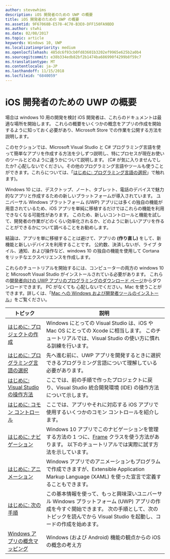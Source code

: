 ```yaml
---
author: stevewhims
description: iOS 開発者のための UWP の概要
title: iOS 開発者のための UWP の概要
ms.assetid: 9F67068B-E578-4C70-B3E0-DFF150FA9BDD
ms.author: stwhi
ms.date: 02/08/2017
ms.topic: article
keywords: Windows 10, UWP
ms.localizationpriority: medium
ms.openlocfilehash: 485dc6f93cb0fd83601b3202ef9965e625b2a0b4
ms.sourcegitcommit: e38b334edb82bf2b1474ba686990f4299b8f59c7
ms.translationtype: MT
ms.contentlocale: ja-JP
ms.lasthandoff: 11/15/2018
ms.locfileid: "6840059"
---
```

# <a name="getting-started-with-uwp-for-ios-developers"></a>iOS 開発者のための UWP の概要


場合は windows 10 用の開発を検討 iOS 開発者は、これらのドキュメントは最適な場所を開始します。 これらの概要をいくつかの概念をアプリの作成を開始するように知っておく必要があり、Microsoft Store での作業を公開する方法を説明します。

このセクションでは、Microsoft Visual Studio と C# プログラミング言語を使って簡単なアプリを作成する方法を少しずつ説明し、特にプロセスが現在お使いのツールとどのように違うかについて説明します。 (C# が気に入りませんでしたか? 心配しないでください。その他のプログラミング言語やツールも使うことができます。これらについては、「[はじめに: プログラミング言語の選択](getting-started-choosing-a-programming-language.md)」で触れます)。

Windows 10 には、デスクトップ、ノート、タブレット、電話のデバイスで魅力的なアプリと作成するための新しいプラットフォームが導入されています。 ユニバーサル Windows プラットフォーム (UWP) アプリには多くの独自の機能が用意されているため、iOS アプリを単純に移植するだけではこれらの機能を利用できなくなる可能性があります。 このため、新しいコントロールと機能を試して、開発者の作業がどのくらい効率化されるか、どのように新しいアプリを作ることができるかについて調べることをお勧めします。

結論は、アプリを単に移植することは避けて、アプリの **(作り直し)** をして、新機能と新しいデバイスを利用することです。 公約数、決済しないが、ライブ タイル、通知、および操作など、windows 10 の独自の機能を使用して Cortana をリッチなエクスペリエンスを作成します。

これらのチュートリアルを開始するには、コンピューターの両方の windows 10 と Microsoft Visual Studio がインストールされている必要があります。 これらの[開発者向けの UWP アプリのプログラミングのダウンロード ページ](https://developer.microsoft.com/en-us/windows/downloads)からダウンロードできます。 PC がなくても 心配しないでください。Mac を使うことができます。詳しくは、「[Mac への Windows および開発者ツールのインストール](setting-up-your-mac-with-windows-10.md)」をご覧ください。

| トピック | 説明 |
|-------|-------------|
| [はじめに: プロジェクトの作成](getting-started-creating-a-project.md) | Windows にとっての Visual Studio は、iOS や Mac OS にとっての Xcode に相当します。 このチュートリアルでは、Visual Studio の使い方に慣れる訓練を行います。 |
| [はじめに: プログラミング言語の選択](getting-started-choosing-a-programming-language.md) | 先へ進む前に、UWP アプリを開発するときに選択できるプログラミング言語について理解している必要があります。 |
| [はじめに: Visual Studio の操作方法](getting-started-getting-around-in-visual-studio.md) | ここでは、前の手順で作ったプロジェクトに戻り、Visual Studio 統合開発環境 (IDE) の操作方法について示します。 |
| [はじめに: コモン コントロール](getting-started-common-controls.md) | ここでは、アプリやそれに対応する iOS アプリで使用するいくつかのコモン コントロールを紹介します。 |
| [はじめに: ナビゲーション](getting-started-navigation.md) | Windows 10 アプリでこのナビゲーションを管理する方法の 1 つに、[Frame](https://msdn.microsoft.com/library/windows/apps/br242682) クラスを使う方法があります。 以下のチュートリアルでは実際に試す方法を示しています。 |
| [はじめに: アニメーション](getting-started-animation.md) | Windows アプリでのアニメーションもプログラムで作成できますが、Extensible Application Markup Language (XAML) を使った宣言で定義することもできます。 |
| [はじめに: 次の手順](getting-started-what-next.md) | この基本情報を使って、もっと興味深いユニバーサル Windows プラットフォーム (UWP) アプリの作成を今すぐ開始できます。 次の手順として、次のトピックを読んでから Visual Studio を起動し、コードの作成を始めます。 |
| [Windows アプリの概念マッピング](https://msdn.microsoft.com//windows/uwp/porting/android-ios-uwp-map) | Windows (および Android) 機能の観点からの iOS の概念の考え方 |

 

 

 
